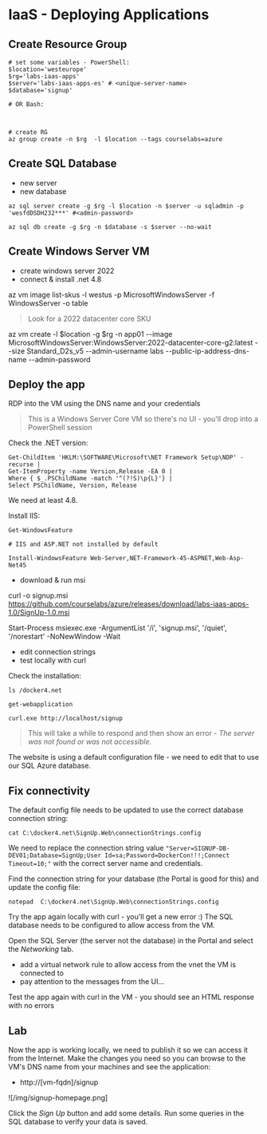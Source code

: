 # IaaS - Deploying Applications

## Create Resource Group

```
# set some variables - PowerShell:
$location='westeurope'
$rg='labs-iaas-apps'
$server='labs-iaas-apps-es' # <unique-server-name>
$database='signup'

# OR Bash:



# create RG
az group create -n $rg  -l $location --tags courselabs=azure
```

## Create SQL Database

- new server
- new database

```
az sql server create -g $rg -l $location -n $server -u sqladmin -p 'wesfdDSDH232***' #<admin-password>

az sql db create -g $rg -n $database -s $server --no-wait
```


## Create Windows Server VM

- create windows server 2022 
- connect & install .net 4.8

az vm image list-skus -l westus -p MicrosoftWindowsServer -f WindowsServer -o table

> Look for a 2022 datacenter core SKU

az vm create -l $location -g $rg -n app01 --image MicrosoftWindowsServer:WindowsServer:2022-datacenter-core-g2:latest --size Standard_D2s_v5 --admin-username labs --public-ip-address-dns-name <your-unique-dns-name> --admin-password <your-strong-password>

## Deploy the app

RDP into the VM using the DNS name and your credentials

> This is a Windows Server Core VM so there's no UI - you'll drop into a PowerShell session


Check the .NET version:

```
Get-ChildItem 'HKLM:\SOFTWARE\Microsoft\NET Framework Setup\NDP' -recurse |
Get-ItemProperty -name Version,Release -EA 0 |
Where { $_.PSChildName -match '^(?!S)\p{L}'} |
Select PSChildName, Version, Release
```

We need at least 4.8.

Install IIS:

```
Get-WindowsFeature

# IIS and ASP.NET not installed by default

Install-WindowsFeature Web-Server,NET-Framework-45-ASPNET,Web-Asp-Net45

```



- download & run msi

curl -o signup.msi https://github.com/courselabs/azure/releases/download/labs-iaas-apps-1.0/SignUp-1.0.msi

Start-Process msiexec.exe -ArgumentList '/i', 'signup.msi', '/quiet', '/norestart' -NoNewWindow -Wait


- edit connection strings
- test locally with curl

Check the installation:

```
ls /docker4.net

get-webapplication

curl.exe http://localhost/signup
```

> This will take a while to respond and then show an error - _The server was not found or was not accessible._ 

The website is using a default configuration file - we need to edit that to use our SQL Azure database.


## Fix connectivity

The default config file needs to be updated to use the correct database connection string:

```
cat C:\docker4.net\SignUp.Web\connectionStrings.config
```

We need to replace the connection string value `"Server=SIGNUP-DB-DEV01;Database=SignUp;User Id=sa;Password=DockerCon!!!;Connect Timeout=10;"` with the correct server name and credentials.

Find the connection string for your database (the Portal is good for this) and update the config file:

```
notepad  C:\docker4.net\SignUp.Web\connectionStrings.config
```

Try the app again locally with curl - you'll get a new error :) The SQL database needs to be configured to allow access from the VM.

Open the SQL Server (the server not the database) in the Portal and select the _Networking_ tab.

- add a virtual network rule to allow access from the vnet the VM is connected to
- pay attention to the messages from the UI...

Test the app again with curl in the VM - you should see an HTML response with no errors

## Lab

Now the app is working locally, we need to publish it so we can access it from the Internet. Make the changes you need so you can browse to the VM's DNS name from your machines and see the application:

- http://[vm-fqdn]/signup

![/img/signup-homepage.png]

Click the _Sign Up_ button and add some details. Run some queries in the SQL database to verify your data is saved.



